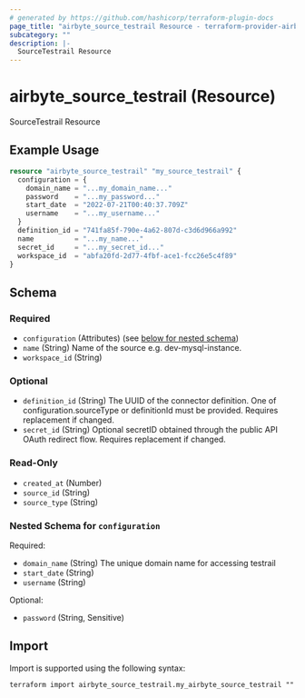 ```yaml
---
# generated by https://github.com/hashicorp/terraform-plugin-docs
page_title: "airbyte_source_testrail Resource - terraform-provider-airbyte"
subcategory: ""
description: |-
  SourceTestrail Resource
---
```


# airbyte_source_testrail (Resource)

SourceTestrail Resource

## Example Usage

```terraform
resource "airbyte_source_testrail" "my_source_testrail" {
  configuration = {
    domain_name = "...my_domain_name..."
    password    = "...my_password..."
    start_date  = "2022-07-21T00:40:37.709Z"
    username    = "...my_username..."
  }
  definition_id = "741fa85f-790e-4a62-807d-c3d6d966a992"
  name          = "...my_name..."
  secret_id     = "...my_secret_id..."
  workspace_id  = "abfa20fd-2d77-4fbf-ace1-fcc26e5c4f89"
}
```

<!-- schema generated by tfplugindocs -->
## Schema

### Required

- `configuration` (Attributes) (see [below for nested schema](#nestedatt--configuration))
- `name` (String) Name of the source e.g. dev-mysql-instance.
- `workspace_id` (String)

### Optional

- `definition_id` (String) The UUID of the connector definition. One of configuration.sourceType or definitionId must be provided. Requires replacement if changed.
- `secret_id` (String) Optional secretID obtained through the public API OAuth redirect flow. Requires replacement if changed.

### Read-Only

- `created_at` (Number)
- `source_id` (String)
- `source_type` (String)

<a id="nestedatt--configuration"></a>
### Nested Schema for `configuration`

Required:

- `domain_name` (String) The unique domain name for accessing testrail
- `start_date` (String)
- `username` (String)

Optional:

- `password` (String, Sensitive)

## Import

Import is supported using the following syntax:

```shell
terraform import airbyte_source_testrail.my_airbyte_source_testrail ""
```

